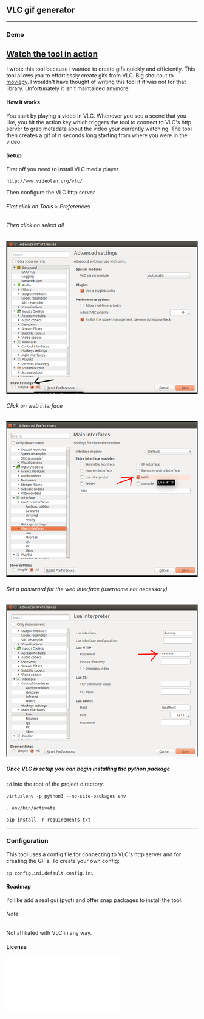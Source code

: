## VLC gif generator
--------------------

### Demo

[Watch the tool in action](https://vid.me/PsJk)
--------------------
I wrote this tool because I wanted to create gifs quickly and efficiently.
This tool allows you to effortlessly create gifs from VLC. Big shoutout to [moviepy](https://github.com/Zulko/moviepy).
I wouldn't have thought of writing this tool if it was not for that library. Unfortunately it isn't
maintained anymore.

#### How it works
You start by playing a video in VLC. Whenever you see a scene that you like, you hit the action key
which triggers the tool to connect to VLC's http server to grab metadata about the video your currently watching.
The tool then creates a gif of n seconds long starting from where you were in the video.

#### Setup

First off you need to install VLC media player

    http://www.videolan.org/vlc/

Then configure the VLC http server
<br>

###### First click on Tools > Preferences

###### Then click on select all

![select all](./docs/usage/select_all.png)

###### Click on web interface

![web_interface](./docs/usage/web_interface.png)

###### Set a password for the web interface (username not necessary)

![set_password](./docs/usage/set_password.png)

##### Once VLC is setup you can begin installing the python package
`cd` into the root of the project directory.

`virtualenv -p python3 --no-site-packages env`

`. env/bin/activate`

`pip install -r requirements.txt`

-------------------------------------------

### Configuration

This tool uses a config file for connecting to VLC's http server and for 
creating the GIFs.
To create your own config:

`cp config.ini.default config.ini`

#### Roadmap

I'd like add a real gui (pyqt) and offer snap packages to install the tool.

###### Note

Not affiliated with VLC in any way.

#### License

![license](./LICENSE.md)




